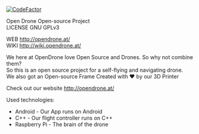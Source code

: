 [![CodeFactor](https://www.codefactor.io/repository/github/opendroneat/opendrone/badge/develop)](https://www.codefactor.io/repository/github/opendroneat/opendrone/overview/develop)  
  
Open Drone Open-source Project  
LICENSE GNU GPLv3  
  
WEB http://opendrone.at/  
WIKI  http://wiki.opendrone.at/

We here at OpenDrone love Open Source and Drones. So why not combine them?  
So this is an open source project for a self-flying and navigating drone.  
We also got an Open-source Frame Created with ❤️ by our 3D Printer  

Check out our website http://opendrone.at/  

Used technologies:  
* Android - Our App runs on Android  
* C++ - Our flight controller runs on C++  
* Raspberry Pi - The brain of the drone  
